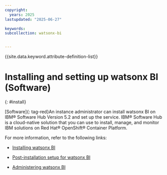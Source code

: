 ```yaml
---
copyright:
  years: 2025
lastupdated: "2025-06-27"

keywords:
subcollection: watsonx-bi


---
```


{{site.data.keyword.attribute-definition-list}}

# Installing and setting up watsonx BI (Software)
{: #install}

[Software]{: tag-red}An instance administrator can install watsonx BI on IBM® Software Hub Version 5.2 and set up the service. IBM® Software Hub is a cloud-native solution that you can use to install, manage, and monitor IBM solutions on Red Hat® OpenShift® Container Platform.

For more information, refer to the following links:

- [Installing watsonx BI](https://www.ibm.com/docs/SSNFH6_5.2.x/svc-bi/wxbi-install.html)

- [Post-installation setup for watsonx BI](https://www.ibm.com/docs/SSNFH6_5.2.x/svc-bi/wxbi-post-install.html)

- [Administering watsonx BI](https://www.ibm.com/docs/SSNFH6_5.2.x/svc-bi/admin-landing-full.html)
